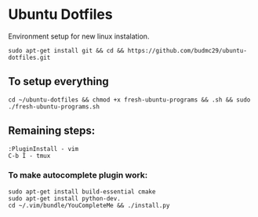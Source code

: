 # Ubuntu Dotfiles
Environment setup for new linux instalation.

```
sudo apt-get install git && cd && https://github.com/budmc29/ubuntu-dotfiles.git
```

## To setup everything
```
cd ~/ubuntu-dotfiles && chmod +x fresh-ubuntu-programs && .sh && sudo ./fresh-ubuntu-programs.sh
```
## Remaining steps:

```
:PluginInstall - vim
C-b I - tmux

```
### To make autocomplete plugin work: 

```
sudo apt-get install build-essential cmake
sudo apt-get install python-dev.
cd ~/.vim/bundle/YouCompleteMe && ./install.py
```
